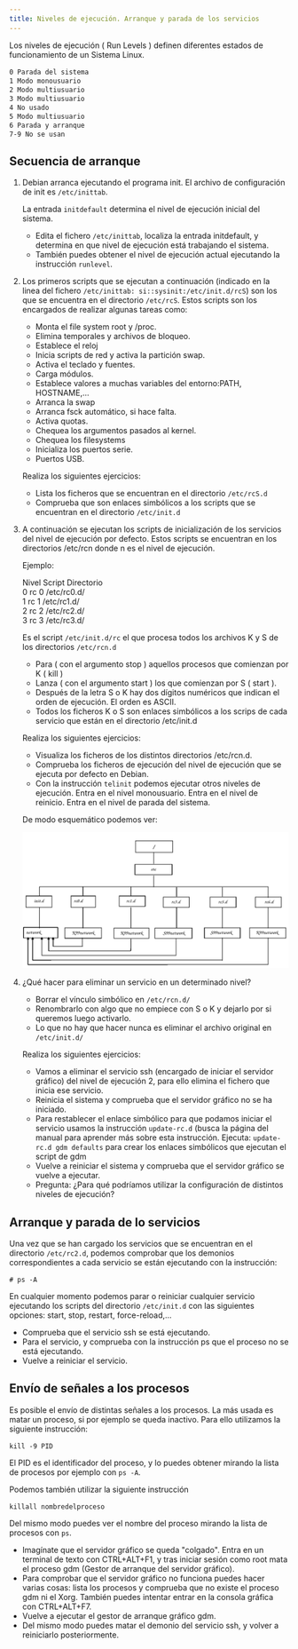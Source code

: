 ```yaml
---
title: Niveles de ejecución. Arranque y parada de los servicios
---
```



Los niveles de ejecución ( Run Levels ) definen diferentes estados de funcionamiento de un Sistema Linux.  
  
    0 Parada del sistema  
    1 Modo monousuario  
    2 Modo multiusuario  
    3 Modo multiusuario  
    4 No usado  
    5 Modo multiusuario  
    6 Parada y arranque  
    7-9 No se usan  
  
## Secuencia de arranque


1. Debian arranca ejecutando el programa init. El archivo de configuración de init es `/etc/inittab`.  
  
    La entrada `initdefault` determina el nivel de ejecución inicial del sistema.  
  
    * Edita el fichero `/etc/inittab`, localiza la entrada initdefault, y determina en que nivel de ejecución está trabajando el sistema.  
    * También puedes obtener el nivel de ejecución actual ejecutando la instrucción `runlevel`.  
  
2. Los primeros scripts que se ejecutan a continuación (indicado en la linea del fichero `/etc/inittab: si::sysinit:/etc/init.d/rcS`) son los que se encuentra en el directorio `/etc/rcS`. Estos scripts son los encargados de realizar algunas tareas como:  
  
    * Monta el file system root y /proc.
    * Elimina temporales y archivos de bloqueo.
    * Establece el reloj
    * Inicia scripts de red y activa la partición swap.
    * Activa el teclado y fuentes.
    * Carga módulos.
    * Establece valores a muchas variables del entorno:PATH, HOSTNAME,...
    * Arranca la swap
    * Arranca fsck automático, si hace falta.
    * Activa quotas.
    * Chequea los argumentos pasados al kernel.
    * Chequea los filesystems
    * Inicializa los puertos serie.
    * Puertos USB.

    Realiza los siguientes ejercicios:

    * Lista los ficheros que se encuentran en el directorio `/etc/rcS.d`  
    * Comprueba que son enlaces simbólicos a los scripts que se encuentran en el directorio `/etc/init.d`  
  
3. A continuación se ejecutan los scripts de inicialización de los servicios del nivel de ejecución por defecto. Estos scripts se encuentran en los directorios /etc/rcn donde n es el nivel de ejecución.  
  
    Ejemplo:  
  
    Nivel Script Directorio  
    0 rc 0 /etc/rc0.d/  
    1 rc 1 /etc/rc1.d/  
    2 rc 2 /etc/rc2.d/  
    3 rc 3 /etc/rc3.d/  
  
    Es el script `/etc/init.d/rc` el que procesa todos los archivos K y S de los directorios `/etc/rcn.d`

    * Para ( con el argumento stop ) aquellos procesos que comienzan por K ( kill )
    * Lanza ( con el argumento start ) los que comienzan por S ( start ).
    * Después de la letra S o K hay dos dígitos numéricos que indican el orden de ejecución. El orden es ASCII.
    * Todos los ficheros K o S son enlaces simbólicos a los scrips de cada servicio que están en el directorio /etc/init.d

    Realiza los siguientes ejercicios:
  
    * Visualiza los ficheros de los distintos directorios /etc/rcn.d.  
    * Comprueba los ficheros de ejecución del nivel de ejecución que se ejecuta por defecto en Debian.  
    * Con la instrucción `telinit` podemos ejecutar otros niveles de ejecución. Entra en el nivel monousuario. Entra en el nivel de reinicio. Entra en el nivel de parada del sistema.  

    De modo esquemático podemos ver:  
  
    ![runlevels](../img/Pantallazo.png "runlevels")  
  
4. ¿Qué hacer para eliminar un servicio en un determinado nivel?  

    * Borrar el vínculo simbólico en `/etc/rcn.d/`
    * Renombrarlo con algo que no empiece con S o K y dejarlo por si queremos luego activarlo.
    * Lo que no hay que hacer nunca es eliminar el archivo original en `/etc/init.d/`

    Realiza los siguientes ejercicios:
  
    * Vamos a eliminar el servicio ssh (encargado de iniciar el servidor gráfico) del nivel de ejecución 2, para ello elimina el fichero que inicia ese servicio.  
    * Reinicia el sistema y comprueba que el servidor gráfico no se ha iniciado.  
    * Para restablecer el enlace simbólico para que podamos iniciar el servicio usamos la instrucción `update-rc.d` (busca la página del manual para aprender más sobre esta instrucción. Ejecuta: `update-rc.d gdm defaults` para crear los enlaces simbólicos que ejecutan el script de gdm  
    * Vuelve a reiniciar el sistema y comprueba que el servidor gráfico se vuelve a ejecutar.  
    * Pregunta: ¿Para qué podríamos utilizar la configuración de distintos niveles de ejecución?  
  
## Arranque y parada de lo servicios

Una vez que se han cargado los servicios que se encuentran en el directorio `/etc/rc2.d`, podemos comprobar que los demonios correspondientes a cada servicio se están ejecutando con la instrucción:  
  
    # ps -A

En cualquier momento podemos parar o reiniciar cualquier servicio ejecutando los scripts del directorio `/etc/init.d` con las siguientes opciones: start, stop, restart, force-reload,...  
  
* Comprueba que el servicio ssh se está ejecutando.  
* Para el servicio, y comprueba con la instrucción ps que el proceso no se está ejecutando.  
* Vuelve a reiniciar el servicio.  
  
## Envío de señales a los procesos


Es posible el envío de distintas señales a los procesos. La más usada es matar un proceso, si por ejemplo se queda inactivo. Para ello utilizamos la siguiente instrucción:  
  
    kill -9 PID


El PID es el identificador del proceso, y lo puedes obtener mirando la lista de procesos por ejemplo con `ps -A`.  
  
Podemos también utilizar la siguiente instrucción  
  
    killall nombredelproceso

Del mismo modo puedes ver el nombre del proceso mirando la lista de procesos con `ps`.  
  
* Imagínate que el servidor gráfico se queda "colgado". Entra en un terminal de texto con CTRL+ALT+F1, y tras iniciar sesión como root mata el proceso gdm (Gestor de arranque del servidor gráfico).  
* Para comprobar que el servidor gráfico no funciona puedes hacer varias cosas: lista los procesos y comprueba que no existe el proceso gdm ni el Xorg. También puedes intentar entrar en la consola gráfica con CTRL+ALT+F7.  
* Vuelve a ejecutar el gestor de arranque gráfico gdm.  
* Del mismo modo puedes matar el demonio del servicio ssh, y volver a reiniciarlo posteriormente.
